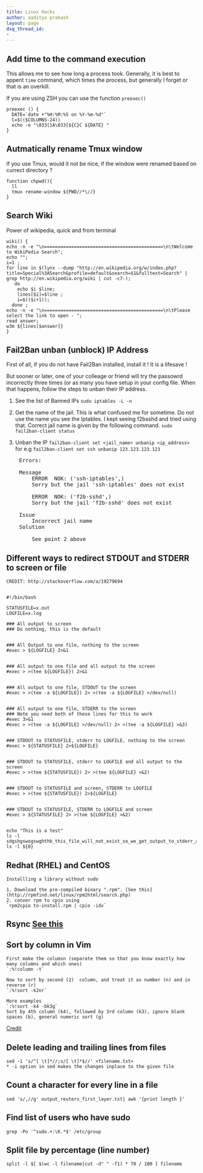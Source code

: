 ```yaml
---
title: Linux Hacks
author: aaditya prakash
layout: page
dsq_thread_id:
- 
---
```


## Add time to the command execution
 
This allows me to see how long a process took. Generally, it is best to appent `time` command, which times the process, but generally I forget or that is an overkill.

If you are using ZSH you can use the function `preexec()`

    preexec () {
      DATE=`date +"%H:%M:%S on %Y-%m-%d"`
      C=$(($COLUMNS-24))
      echo -e "\033[1A\033[${C}C ${DATE} "
    }

## Autmatically rename Tmux window

If you use Tmux, would it not be nice, if the window were renamed based on currect directory ?

    function chpwd(){
      ll
      tmux rename-window ${PWD//*\//}
    }


## Search Wiki

Power of wikipedia, quick and from terminal


    wiki() {
    echo -n -e "\n============================================\n\tWelcome to WikiPedia Search"; 
    echo ""; 
    i=1 ; 
    for line in $(lynx --dump "http://en.wikipedia.org/w/index.php?title=Special%3ASearch&profile=default&search=$1&fulltext=Search" | grep http://en.wikipedia.org/wiki | cut -c7-); 
       do 
        echo $i $line; 
        lines[$i]=$line ;  
        i=$(($i+1)); 
      done ; 
    echo -n -e "\n============================================\n\tPlease select the link to open - "; 
    read answer; 
    w3m ${lines[$answer]}
    }


## Fail2Ban unban (unblock) IP Address

First of all, if you do not have Fail2Ban installed, install it ! It is a lifesave !

But sooner or later, one of your colleage or friend will try the passowrd incorrectly three times (or as many you have setup in your config file. When that happens, follow the steps to unban their IP address.

1. See the list of Banned IPs
`sudo iptables -L -n`

2. Get the name of the jail. This is what confused me for sometime. Do not use the name you see the Iptables. I kept seeing f2bsshd and tried using that. Correct jail name is given by the following command.
`sudo fail2ban-client status`

3. Unban the IP
`fail2ban-client set <jail_name> unbanip <ip_address>`
for e.g
`fail2ban-client set ssh unbanip 123.123.123.123`

<pre>
    Errors:

    Message
        ERROR  NOK: ('ssh-iptables',)
        Sorry but the jail 'ssh-iptables' does not exist

        ERROR  NOK: ('f2b-sshd',)
        Sorry but the jail 'f2b-sshd' does not exist

    Issue 
        Incorrect jail name
    Solution 
       
        See point 2 above
</pre>


## Different ways to redirect STDOUT and STDERR to screen or file

    CREDIT: http://stackoverflow.com/a/19279694


    #!/bin/bash

    STATUSFILE=x.out
    LOGFILE=x.log

    ### All output to screen
    ### Do nothing, this is the default


    ### All Output to one file, nothing to the screen
    #exec > ${LOGFILE} 2>&1


    ### All output to one file and all output to the screen
    #exec > >(tee ${LOGFILE}) 2>&1


    ### All output to one file, STDOUT to the screen
    #exec > >(tee -a ${LOGFILE}) 2> >(tee -a ${LOGFILE} >/dev/null)


    ### All output to one file, STDERR to the screen
    ### Note you need both of these lines for this to work
    #exec 3>&1
    #exec > >(tee -a ${LOGFILE} >/dev/null) 2> >(tee -a ${LOGFILE} >&3)


    ### STDOUT to STATUSFILE, stderr to LOGFILE, nothing to the screen
    #exec > ${STATUSFILE} 2>${LOGFILE}


    ### STDOUT to STATUSFILE, stderr to LOGFILE and all output to the screen
    #exec > >(tee ${STATUSFILE}) 2> >(tee ${LOGFILE} >&2)


    ### STDOUT to STATUSFILE and screen, STDERR to LOGFILE
    #exec > >(tee ${STATUSFILE}) 2>${LOGFILE}


    ### STDOUT to STATUSFILE, STDERR to LOGFILE and screen
    #exec > ${STATUSFILE} 2> >(tee ${LOGFILE} >&2)


    echo "This is a test"
    ls -l sdgshgswogswghthb_this_file_will_not_exist_so_we_get_output_to_stderr_aronkjegralhfaff
    ls -l ${0}

## Redhat (RHEL) and CentOS
    Installling a library without sudo

    1. Download the pre-compiled binary ".rpm". [See this](http://rpmfind.net/linux/rpm2html/search.php)
    2. conver rpm to cpio using
    `rpm2cpio to-install.rpm | cpio -idv`

## Rsync [See this](https://www.digitalocean.com/community/tutorials/how-to-use-rsync-to-sync-local-and-remote-directories-on-a-vps)


## Sort by column in Vim

    First make the columsn (separate them so that you know exactly how many columns and which ones)
    `:%!column -t`

    Now to sort by second (2)  column, and treat it as number (n) and in reverse (r)
    `:%!sort -k2nr`

    More examples
    `:%!sort -k4 -bk3g`
    Sort by 4th column (k4), followed by 3rd column (k3), ignore blank spaces (b), general numeric sort (g)

[Credit](https://jordanelver.co.uk/blog/2014/03/12/sorting-columnds-of-text-in-vim-using-sort/)


## Delete leading and trailing lines from files

    sed -i 's/^[ \t]*//;s/[ \t]*$//' <filename.txt>
    * -i option in sed makes the changes inplace to the given file

## Count a character for every line in a file

    sed 's/,//g' output_reuters_first_layer.txt| awk '{print length }'

## Find list of users who have sudo 

    grep -Po '^sudo.+:\K.*$' /etc/group

## Split file by percentage (line number)

    split -l $[ $(wc -l filename|cut -d" " -f1) * 70 / 100 ] filename 
